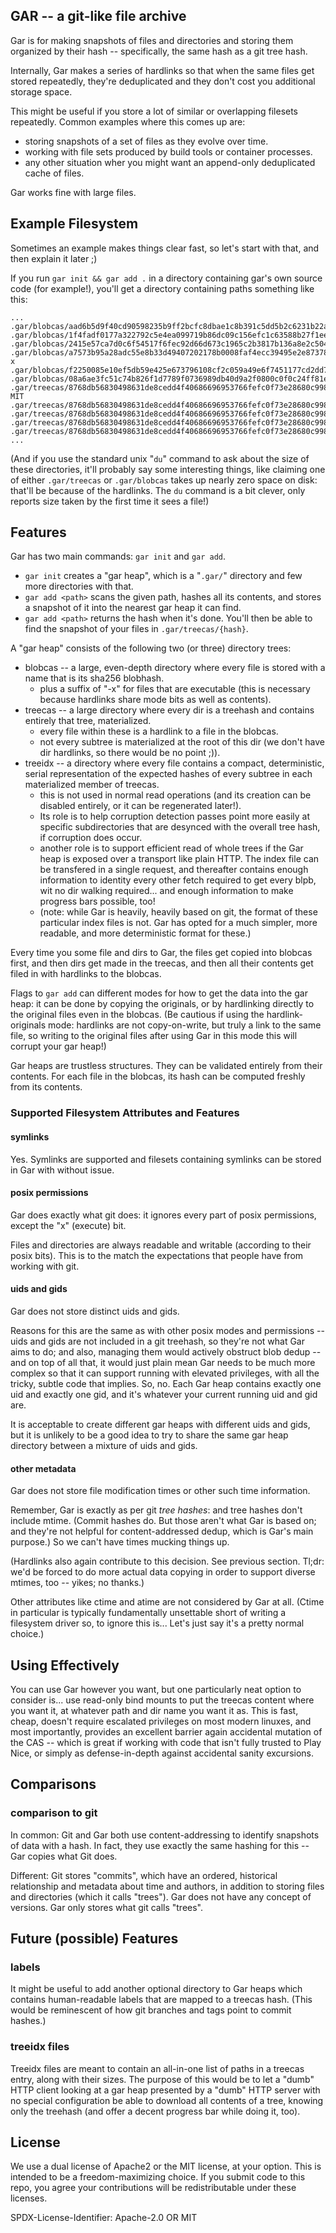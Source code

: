 GAR -- a git-like file archive
------------------------------

Gar is for making snapshots of files and directories and storing them organized by their hash --
specifically, the same hash as a git tree hash.

Internally, Gar makes a series of hardlinks so that when the same files get stored repeatedly,
they're deduplicated and they don't cost you additional storage space.

This might be useful if you store a lot of similar or overlapping filesets repeatedly.
Common examples where this comes up are:

- storing snapshots of a set of files as they evolve over time.
- working with file sets produced by build tools or container processes.
- any other situation wher you might want an append-only deduplicated cache of files.

Gar works fine with large files.


Example Filesystem
------------------

Sometimes an example makes things clear fast, so let's start with that, and then explain it later ;)

If you run `gar init && gar add .` in a directory containing gar's own source code (for example!),
you'll get a directory containing paths something like this:

```
...
.gar/blobcas/aad6b5d9f40cd90598235b9ff2bcfc8dbae1c8b391c5dd5b2c6231b22aa9c5db
.gar/blobcas/1f4fadf0177a322792c5e4ea099719b86dc09c156efc1c63588b27f1ee22020f
.gar/blobcas/2415e57ca7d0c6f54517f6fec92d66d673c1965c2b3817b136a8e2c504cc89d5
.gar/blobcas/a7573b95a28adc55e8b33d49407202178b0008faf4ecc39495e2e8737883a4dd-x
.gar/blobcas/f2250085e10ef5db59e425e673796108cf2c059a49e6f7451177cd2dd75ff0b3
.gar/blobcas/08a6ae3fc51c74b826f1d7789f0736989db40d9a2f0800c0f0c24ff81e47d288
.gar/treecas/8768db56830498631de8cedd4f40686696953766fefc0f73e28680c998936e48/LICENSE-MIT
.gar/treecas/8768db56830498631de8cedd4f40686696953766fefc0f73e28680c998936e48/Cargo.toml
.gar/treecas/8768db56830498631de8cedd4f40686696953766fefc0f73e28680c998936e48/.gitignore
.gar/treecas/8768db56830498631de8cedd4f40686696953766fefc0f73e28680c998936e48/src
.gar/treecas/8768db56830498631de8cedd4f40686696953766fefc0f73e28680c998936e48/src/main.rs
...
```

(And if you use the standard unix "`du`" command to ask about the size of these directories,
it'll probably say some interesting things, like claiming one of either `.gar/treecas` or `.gar/blobcas`
takes up nearly zero space on disk: that'll be because of the hardlinks.
The `du` command is a bit clever, only reports size taken by the first time it sees a file!)


Features
--------

Gar has two main commands: `gar init` and `gar add`.

- `gar init` creates a "gar heap", which is a "`.gar/`" directory and few more directories with that.
- `gar add <path>` scans the given path, hashes all its contents, and stores a snapshot of it into the nearest gar heap it can find.
- `gar add <path>` returns the hash when it's done.  You'll then be able to find the snapshot of your files in `.gar/treecas/{hash}`.

A "gar heap" consists of the following two (or three) directory trees:

- blobcas -- a large, even-depth directory where every file is stored with a name that is its sha256 blobhash.
	- plus a suffix of "-x" for files that are executable (this is necessary because hardlinks share mode bits as well as contents).
- treecas -- a large directory where every dir is a treehash and contains entirely that tree, materialized.
	- every file within these is a hardlink to a file in the blobcas.
	- not every subtree is materialized at the root of this dir (we don't have dir hardlinks, so there would be no point ;)).
- treeidx -- a directory where every file contains a compact, deterministic, serial representation of the expected hashes of every subtree in each materialized member of treecas.
	- this is not used in normal read operations (and its creation can be disabled entirely, or it can be regenerated later!).
	- Its role is to help corruption detection passes point more easily at specific subdirectories that are desynced with the overall tree hash, if corruption does occur.
	- another role is to support efficient read of whole trees if the Gar heap is exposed over a transport like plain HTTP.  The index file can be transfered in a single request, and thereafter contains enough information to identity every other fetch required to get every blpb, wit no dir walking required... and enough information to make progress bars possible, too!
	- (note: while Gar is heavily, heavily based on git, the format of these particular index files is not.  Gar has opted for a much simpler, more readable, and more deterministic format for these.)

Every time you some file and dirs to Gar, the files get copied into blobcas first,
and then dirs get made in the treecas, and then all their contents get filed in with hardlinks to the blobcas.

Flags to `gar add` can different modes for how to get the data into the gar heap:
it can be done by copying the originals, or by hardlinking directly to the original files even in the blobcas.
(Be cautious if using the hardlink-originals mode: hardlinks are not copy-on-write, but truly a link to the same file,
so writing to the original files after using Gar in this mode this will corrupt your gar heap!)

Gar heaps are trustless structures.  They can be validated entirely from their contents.
For each file in the blobcas, its hash can be computed freshly from its contents.

### Supported Filesystem Attributes and Features

#### symlinks

Yes.  Symlinks are supported and filesets containing symlinks can be stored in Gar with without issue.

#### posix permissions

Gar does exactly what git does: it ignores every part of posix permissions, except the "x" (execute) bit.

Files and directories are always readable and writable (according to their posix bits).
This is to the match the expectations that people have from working with git.

#### uids and gids

Gar does not store distinct uids and gids.

Reasons for this are the same as with other posix modes and permissions --
uids and gids are not included in a git treehash, so they're not what Gar aims to do;
and also, managing them would actively obstruct blob dedup --
and on top of all that, it would just plain mean Gar needs to be much more complex so that it can support running with elevated privileges, with all the tricky, subtle code that implies.
So, no.
Each Gar heap contains exactly one uid and exactly one gid,
and it's whatever your current running uid and gid are.

It is acceptable to create different gar heaps with different uids and gids,
but it is unlikely to be a good idea to try to share the same gar heap directory between a mixture of uids and gids.

#### other metadata

Gar does not store file modification times or other such time information.

Remember, Gar is exactly as per git _tree hashes_: and tree hashes don't include mtime.
(Commit hashes do.  But those aren't what Gar is based on;
and they're not helpful for content-addressed dedup, which is Gar's main purpose.)
So we can't have times mucking things up.

(Hardlinks also again contribute to this decision.  See previous section.
Tl;dr: we'd be forced to do more actual data copying in order to support diverse mtimes, too -- yikes; no thanks.)

Other attributes like ctime and atime are not considered by Gar at all.
(Ctime in particular is typically fundamentally unsettable short of writing a filesystem driver so,
to ignore this is... Let's just say it's a pretty normal choice.)


Using Effectively
-----------------

You can use Gar however you want,
but one particularly neat option to consider is...
use read-only bind mounts to put the treecas content where you want it, at whatever path and dir name you want it as.
This is fast, cheap, doesn't require escalated privileges on most modern linuxes,
and most importantly, provides an excellent barrier again accidental mutation of the CAS --
which is great if working with code that isn't fully trusted to Play Nice, or simply as defense-in-depth against accidental sanity excursions.


Comparisons
------------

### comparison to git

In common:
Git and Gar both use content-addressing to identify snapshots of data with a hash.
In fact, they use exactly the same hashing for this -- Gar copies what Git does.

Different:
Git stores "commits", which have an ordered, historical relationship and metadata about time and authors,
in addition to storing files and directories (which it calls "trees").
Gar does not have any concept of versions.  Gar only stores what git calls "trees".



Future (possible) Features
--------------------------

### labels

It might be useful to add another optional directory to Gar heaps
which contains human-readable labels that are mapped to a treecas hash.
(This would be reminescent of how git branches and tags point to commit hashes.)

### treeidx files

Treeidx files are meant to contain an all-in-one list of paths in a treecas entry, along with their sizes.
The purpose of this would be to let a "dumb" HTTP client looking at a gar heap presented by a "dumb" HTTP server with no special configuration
be able to download all contents of a tree, knowing only the treehash
(and offer a decent progress bar while doing it, too).



License
-------

We use a dual license of Apache2 or the MIT license, at your option.
This is intended to be a freedom-maximizing choice.
If you submit code to this repo, you agree your contributions will be redistributable under these licenses.

SPDX-License-Identifier: Apache-2.0 OR MIT
